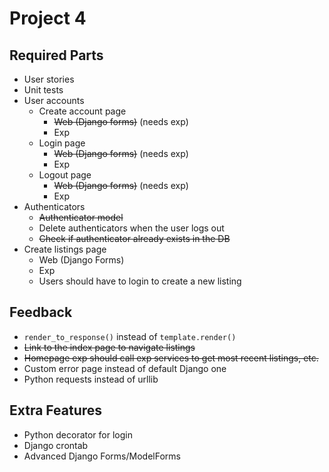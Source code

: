 # Project 4

## Required Parts
- User stories
- Unit tests
- User accounts
	- Create account page
		- ~~Web (Django forms)~~ (needs exp)
		- Exp
	- Login page
		- ~~Web (Django forms)~~ (needs exp)
		- Exp
	- Logout page
		- ~~Web (Django forms)~~ (needs exp)
		- Exp
- Authenticators
	- ~~Authenticator model~~
	- Delete authenticators when the user logs out
	- ~~Check if authenticator already exists in the DB~~
- Create listings page
	- Web (Django Forms)
	- Exp
	- Users should have to login to create a new listing


## Feedback
- `render_to_response()` instead of `template.render()`
- ~~Link to the index page to navigate listings~~
- ~~Homepage exp should call exp services to get most recent listings, etc.~~
- Custom error page instead of default Django one
- Python requests instead of urllib


## Extra Features
- Python decorator for login
- Django crontab
- Advanced Django Forms/ModelForms
